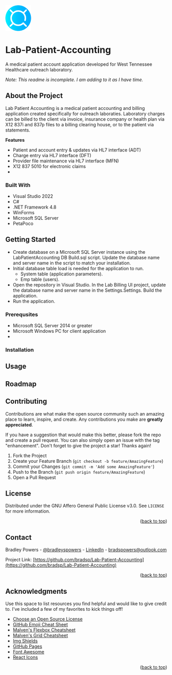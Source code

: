<img src="Lab Billing UI/Resources/logoicon2.png" alt="Logo" width="80" height="80">

# Lab-Patient-Accounting
A medical patient account application developed for West Tennessee Healthcare outreach laboratory.

*Note: This readme is incomplete. I am adding to it as I have time.*

## About the Project
Lab Patient Accounting is a medical patient accounting and billing application created specifically for outreach laboraties. Laboratory charges can be billed to the client via invoice, insurance company or health plan via X12 837i and 837p files to a billing clearing house, or to the patient via statements.

**Features**

* Patient and account entry & updates via HL7 interface (ADT)
* Charge entry via HL7 interface (DFT)
* Provider file maintenance via HL7 interface (MFN)
* X12 837 5010 for electronic claims
* 


### Built With

* Visual Studio 2022
* C#
* .NET Framework 4.8
* WinForms
* Microsoft SQL Server
* PetaPoco

## Getting Started

* Create database on a Microsoft SQL Server instance using the LabPatientAccounting DB Build.sql script. Update the database name and server name in the script to match your installation.
* Initial database table load is needed for the application to run.
  * System table (application parameters).
  * Emp table (users). 
* Open the repository in Visual Studio. In the Lab Billing UI project, update the database name and server name in the Settings.Settings. Build the application. 
* Run the application.

### Prerequsites

* Microsoft SQL Server 2014 or greater
* Microsoft Windows PC for client application
* 

### Installation




## Usage


## Roadmap


## Contributing

Contributions are what make the open source community such an amazing place to learn, inspire, and create. Any contributions you make are **greatly appreciated**.

If you have a suggestion that would make this better, please fork the repo and create a pull request. You can also simply open an issue with the tag "enhancement".
Don't forget to give the project a star! Thanks again!

1. Fork the Project
2. Create your Feature Branch (`git checkout -b feature/AmazingFeature`)
3. Commit your Changes (`git commit -m 'Add some AmazingFeature'`)
4. Push to the Branch (`git push origin feature/AmazingFeature`)
5. Open a Pull Request

<!-- LICENSE -->
## License

Distributed under the GNU Affero General Public License v3.0. See `LICENSE` for more information.

<p align="right">(<a href="#readme-top">back to top</a>)</p>


<!-- CONTACT -->
## Contact

Bradley Powers - [@bradleyspowers](https://twitter.com/bradleyspowers) - [LinkedIn](https://www.linkedin.com/in/bradley-powers/) - bradspowers@outlook.com

Project Link: [https://github.com/bradsp/Lab-Patient-Accounting](https://github.com/bradsp/Lab-Patient-Accounting)

<p align="right">(<a href="#readme-top">back to top</a>)</p>


<!-- ACKNOWLEDGMENTS -->
## Acknowledgments

Use this space to list resources you find helpful and would like to give credit to. I've included a few of my favorites to kick things off!

* [Choose an Open Source License](https://choosealicense.com)
* [GitHub Emoji Cheat Sheet](https://www.webpagefx.com/tools/emoji-cheat-sheet)
* [Malven's Flexbox Cheatsheet](https://flexbox.malven.co/)
* [Malven's Grid Cheatsheet](https://grid.malven.co/)
* [Img Shields](https://shields.io)
* [GitHub Pages](https://pages.github.com)
* [Font Awesome](https://fontawesome.com)
* [React Icons](https://react-icons.github.io/react-icons/search)

<p align="right">(<a href="#readme-top">back to top</a>)</p>

